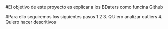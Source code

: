 #El objetivo de este proyecto es explicar a los BDaters como funcina Github

#Para ello seguiremos los siguientes pasos
1
2
3. QUiero analizar outliers
4. Quiero hacer descritivos

